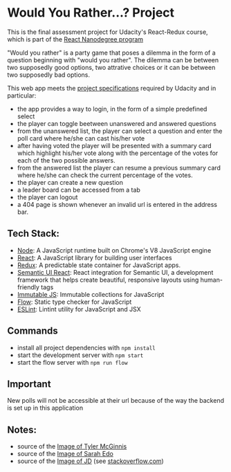 # Would You Rather...? Project

This is the final assessment project for Udacity's React-Redux course, which is part of the [React Nanodegree program](https://eu.udacity.com/course/react-nanodegree--nd019)

"Would you rather" is a party game that poses a dilemma in the form of a question beginning with "would you rather". The dilemma can be between two supposedly good options, two attrative choices or it can be between two supposedly bad options.

This web app meets the [project specifications](https://review.udacity.com/#!/rubrics/1567/view) required by Udacity and in particular:
- the app provides a way to login, in the form of a simple predefined select
- the player can toggle beetween unanswered and answered questions
- from the unanswered list, the player can select a question and enter the poll card where he/she can cast his/her vote
- after having voted the player will be presented with a summary card which highlight his/her vote along with the percentage of the votes for each of the two possible answers.
- from the answered list the player can resume a previous summary card where he/she can check the current percentage of the votes.
- the player can create a new question
- a leader board can be accessed from a tab
- the player can logout
- a 404 page is shown whenever an invalid url is entered in the address bar.


## Tech Stack:
- [Node](https://nodejs.org):
A JavaScript runtime built on Chrome's V8 JavaScript engine
- [React](https://reactjs.org/):
A JavaScript library for building user interfaces
- [Redux](https://redux.js.org/):
A predictable state container for JavaScript apps.
- [Semantic UI React](https://react.semantic-ui.com/):
React integration for Semantic UI, a development framework that helps create beautiful, responsive layouts using human-friendly tags
- [Immutable JS](https://facebook.github.io/immutable-js/):
Immutable collections for JavaScript
- [Flow](https://flow.org/):
Static type checker for JavaScript
- [ESLint](https://eslint.org/):
Lintint utility for JavaScript and JSX


## Commands

* install all project dependencies with `npm install`
* start the development server with `npm start`
* start the flow server with `npm run flow`


## Important
New polls will not be accessible at their url because of the way the backend is set up in this application

## Notes:
- source of the [Image of Tyler McGinnis](https://avatars.io/twitter/tylermcginnis)
- source of the [Image of Sarah Edo](https://avatars.io/twitter/sarah_edo)
- source of the [Image of JD](https://i.stack.imgur.com/vv8nD.png) (see [stackoverflow.com](https://stackoverflow.com/questions/31395381/generating-initials-avatar-with-elixir))


